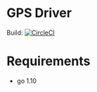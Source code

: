 GPS Driver
==========

Build: [![CircleCI](https://circleci.com/bb/challengerdevs/gpsdriver.svg?style=svg)](https://circleci.com/bb/challengerdevs/gpsdriver)

# Requirements

- go 1.10